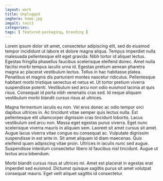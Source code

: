 ```yaml
---
layout: work
title: Unplugged
imghero: home.jpg
imgalt: test3
categories:
tags: [ featured-packaging, branding ]
---
```


Lorem ipsum dolor sit amet, consectetur adipiscing elit, sed do eiusmod tempor incididunt ut labore et dolore magna aliqua. Tempus imperdiet nulla malesuada pellentesque elit eget gravida. Nibh tortor id aliquet lectus. Egestas fringilla phasellus faucibus scelerisque eleifend donec. Amet nulla facilisi morbi tempus iaculis urna id. Egestas pretium aenean pharetra magna ac placerat vestibulum lectus. Tellus in hac habitasse platea. Penatibus et magnis dis parturient montes nascetur ridiculus. Pellentesque habitant morbi tristique senectus et netus et. Ut tortor pretium viverra suspendisse potenti. Vestibulum sed arcu non odio euismod lacinia at quis risus. Consequat id porta nibh venenatis cras sed. Id neque aliquam vestibulum morbi blandit cursus risus at ultrices.

Magna fermentum iaculis eu non. Vel eros donec ac odio tempor orci dapibus ultrices in. Ac tincidunt vitae semper quis lectus nulla. Est pellentesque elit ullamcorper dignissim cras tincidunt lobortis. Lacus vestibulum sed arcu non. Massa eget egestas purus viverra. Eget nunc scelerisque viverra mauris in aliquam sem. Laoreet sit amet cursus sit amet. Augue lacus viverra vitae congue eu consequat ac. Vulputate dignissim suspendisse in est ante in. Sit amet aliquam id diam maecenas. Quis eleifend quam adipiscing vitae proin. Ultrices in iaculis nunc sed augue. Suspendisse interdum consectetur libero id faucibus nisl tincidunt. Augue ut lectus arcu bibendum.

Morbi blandit cursus risus at ultrices mi. Amet est placerat in egestas erat imperdiet sed euismod. Dictumst quisque sagittis purus sit amet volutpat consequat mauris. Eget velit aliquet sagittis id consectetur.
